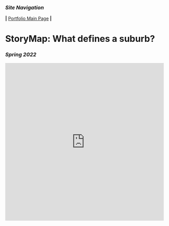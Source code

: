 ### *Site Navigation*
**|**  [Portfolio Main Page](/README.md)  **|** 
# StoryMap: What defines a suburb?
### *Spring 2022*

<iframe src="https://storymaps.arcgis.com/stories/65f3f3278581403598f329cd0148a4f1?header" width="100%" height="500px" frameborder="0" allowfullscreen allow="geolocation"></iframe>
